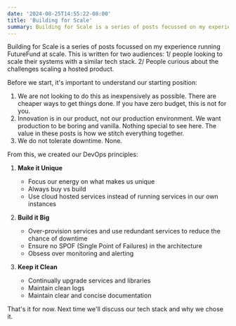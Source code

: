 ```yaml
---
date: '2024-08-25T14:55:22-08:00'
title: 'Building for Scale'
summary: Building for Scale is a series of posts focussed on my experience running FutureFund at scale.
---
```

Building for Scale is a series of posts focussed on my experience running FutureFund at scale.  This is written for two audiences: 1/ people looking to scale their systems with a similar tech stack.  2/ People curious about the challenges scaling a hosted product.

Before we start, it's important to understand our starting position:

1. We are not looking to do this as inexpensively as possible.  There are cheaper ways to get things done.  If you have zero budget, this is not for you.
2. Innovation is in our product, not our production environment.  We want production to be boring and vanilla.  Nothing special to see here.  The value in these posts is how we stitch everything together.
3. We do not tolerate downtime.  None.

From this, we created our DevOps principles:

1. **Make it Unique**
   - Focus our energy on what makes us unique
   - Always buy vs build
   - Use cloud hosted services instead of running services in our own instances

2. **Build it Big**
   - Over-provision services and use redundant services to reduce the chance of downtime
   - Ensure no SPOF (Single Point of Failures) in the architecture
   - Obsess over monitoring and alerting

3. **Keep it Clean**
   - Continually upgrade services and libraries
   - Maintain clean logs
   - Maintain clear and concise documentation

That's it for now.  Next time we'll discuss our tech stack and why we chose it.
